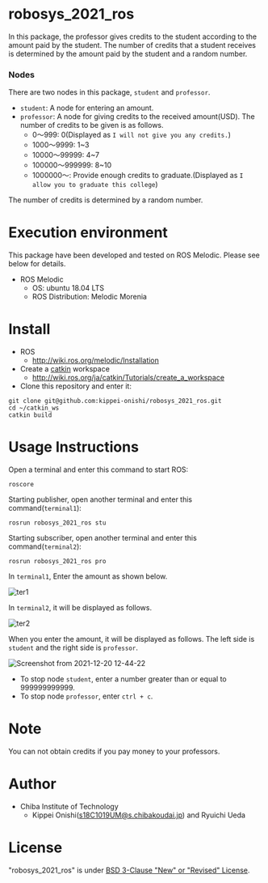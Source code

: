 # robosys_2021_ros

In this package, the professor gives credits to the student according to the amount paid by the student. The number of credits that a student receives is determined by the amount paid by the student and a random number.

### Nodes

There are two nodes in this package, ```student``` and ```professor```.

- ```student```: A node for entering an amount.
- ```professor```: A node for giving credits to the received amount(USD). The number of credits to be given is as follows.
  - 0〜999: 0(Displayed as ```I will not give you any credits.```)
  - 1000〜9999: 1~3
  - 10000〜99999: 4~7
  - 100000〜999999: 8~10
  - 1000000〜: Provide enough credits to graduate.(Displayed as ```I allow you to graduate this college```)
  
The number of credits is determined by a random number.

# Execution environment
This package have been developed and tested on ROS Melodic. Please see below for details.

- ROS Melodic
  - OS: ubuntu 18.04 LTS
  - ROS Distribution: Melodic Morenia
# Install
- ROS
  - http://wiki.ros.org/melodic/Installation
- Create a [catkin](http://wiki.ros.org/catkin#Installing_catkin) workspace
  - http://wiki.ros.org/ja/catkin/Tutorials/create_a_workspace
- Clone this repository and enter it:
```
git clone git@github.com:kippei-onishi/robosys_2021_ros.git
cd ~/catkin_ws
catkin build
```
# Usage Instructions
Open a terminal and enter this command to start ROS:
```
roscore
```
Starting publisher, open another terminal and enter this command(```terminal1```):
```
rosrun robosys_2021_ros stu
```
Starting subscriber, open another terminal and enter this command(```terminal2```):
```
rosrun robosys_2021_ros pro
```
In ```terminal1```, Enter the amount as shown below. 

![ter1](https://user-images.githubusercontent.com/94519129/146707955-5044a251-f351-4696-ad5f-46818cee6d6c.png)

In ```terminal2```, it will be displayed as follows.

![ter2](https://user-images.githubusercontent.com/94519129/146708339-7f69607e-bc48-459e-8005-4f93b3c5566a.png)

When you enter the amount, it will be displayed as follows. The left side is ```student``` and the right side is ```professor```.

![Screenshot from 2021-12-20 12-44-22](https://user-images.githubusercontent.com/94519129/146709021-389d277f-0311-4732-963c-c411cf5267e0.png)

- To stop node ```student```, enter a number greater than or equal to 999999999999.
- To stop node ```professor```, enter ```ctrl + c```.

# Note

You can not obtain credits if you pay money to your professors.

# Author
- Chiba Institute of Technology 
  - Kippei Onishi(s18C1019UM@s.chibakoudai.jp) and Ryuichi Ueda  

# License

"robosys_2021_ros" is under [BSD 3-Clause "New" or "Revised" License](https://en.wikipedia.org/wiki/BSD_licenses).
